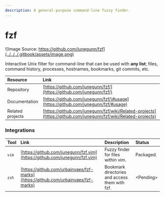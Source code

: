 ```yaml
---
description: A general-purpose command-line fuzzy finder.
---
```


# fzf

![Image Source: https://github.com/junegunn/fzf](../../../.gitbook/assets/image.png)

Interactive Unix filter for command-line that can be used with **any list**; files, command history, processes, hostnames, bookmarks, git commits, etc.

| Resource | Link |
| :--- | :--- |
| Repository | [https://github.com/junegunn/fzf/](https://github.com/junegunn/fzf/) |
| Documentation | [https://github.com/junegunn/fzf/\#usage](https://github.com/junegunn/fzf/#usage) |
| Related projects | [https://github.com/junegunn/fzf/wiki/Related-projects](https://github.com/junegunn/fzf/wiki/Related-projects) |

### Integrations

| Tool | Link | Description | Status |
| :--- | :--- | :--- | :--- |
| `vim` | [https://github.com/junegunn/fzf.vim](https://github.com/junegunn/fzf.vim) | Fuzzy finder for files within vim. | Packaged. |
| `zsh` | [https://github.com/urbainvaes/fzf-marks](https://github.com/urbainvaes/fzf-marks) | Bookmark directories and access them with fzf. | &lt;Pending&gt; |

